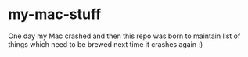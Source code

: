 # my-mac-stuff
One day my Mac crashed and then this repo was born to maintain list of things which need to be brewed next time it crashes again :)
